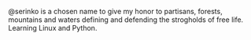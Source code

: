 @serinko is a chosen name to give my honor to partisans, forests, mountains and waters defining and defending the strogholds of free life.
Learning Linux and Python.

<!---
serinko/serinko is a ✨ special ✨ repository because its `README.md` (this file) appears on your GitHub profile.
You can click the Preview link to take a look at your changes.
--->
